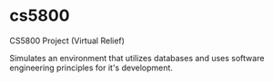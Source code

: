 # cs5800
CS5800 Project (Virtual Relief)

Simulates an environment that utilizes databases and uses software engineering principles for it's development.
